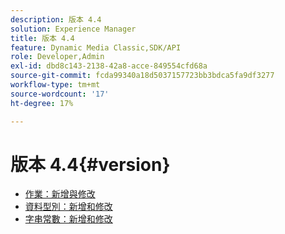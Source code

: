 ```yaml
---
description: 版本 4.4
solution: Experience Manager
title: 版本 4.4
feature: Dynamic Media Classic,SDK/API
role: Developer,Admin
exl-id: dbd8c143-2138-42a8-acce-849554cfd68a
source-git-commit: fcda99340a18d5037157723bb3bdca5fa9df3277
workflow-type: tm+mt
source-wordcount: '17'
ht-degree: 17%

---
```


# 版本 4.4{#version}

* [作業：新增與修改](r-4-4-operations.md)
* [資料型別：新增和修改](r-4-4-types.md)
* [字串常數：新增和修改](r-4-4-string-constants.md)

